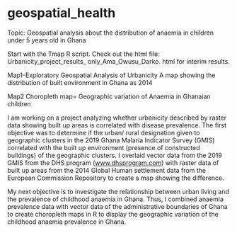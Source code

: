 # geospatial_health
Topic: Geospatial analysis about the distribution of anaemia in children under 5 years old in Ghana

Start with the Tmap R script.
Check out the html file: Urbanicity_project_results_ only_Ama_Owusu_Darko. html for interim results.

Map1-Exploratory Geospatial Analysis of Urbanicity
A map showing the distribution of built environment in Ghana as 2014

Map2
Choropleth map= Geographic variation of Anaemia in Ghanaian children

I am working on a project analyzing whether urbanicity described by raster data showing built up areas is correlated with disease prevalence. The first objective was to determine if the urban/ rural designation given to geographic clusters in the 2019 Ghana Malaria Indicator Survey (GMIS) correlated with the built up environment (presence of constructed buildings) of the geographic clusters.
I overlaid vector data from the 2019 GMIS from the DHS program (www.dhsprogram.com) with raster data of built up areas from the 2014 Global Human settlement data from the European Commission Repository to create a map showing the difference.

My next objective is to investigate the relationship between urban living and the prevalence of childhood anaemia in Ghana. Thus, I combined anaemia prevalence data with vector data of the administrative boundaries of Ghana to create choropleth maps in R to display the geographic variation of the childhood anaemia prevalence in Ghana.
